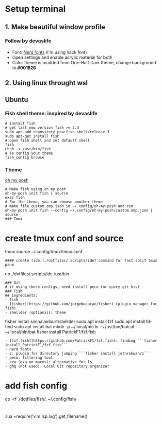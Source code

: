 # Setup terminal
## 1. Make beautiful window profile
### Follow by [devaslife](https://www.youtube.com/watch?v=5-aK2_WwrmM)
####
- Font: [Nerd fonts](https://github.com/ryanoasis/nerd-fonts) (I'm using hack font)
- Open settings and enable acrylic material for both 
- Color theme is modded from One-Half Dark theme, change background to **#001B26**
## 2. Using linux throught wsl
## Ubuntu
### Fish shell theme: inspired by devaslife
```
# install fish
# get last new version fish >= 3.4
sudo apt-add-repository ppa:fish-shell/release-3
sudo apt-get install fish
# open fish shell and set default shell
fish
chsh -s /usr/bin/fish
# To config your theme
fish_config browse
```
### Theme
[oh my posh](https://ohmyposh.dev/docs/installation/linux)
```
# Make fish using oh my posh
oh-my-posh init fish | source
exec fish
# For the theme, you can choose another theme
# make file custom.omp.json in ~/.config/oh-my-posh and run
oh-my-posh init fish --config ~/.config/oh-my-posh/custom.omp.json | source
### Tmux
```
# create tmux conf and source
tmux source ~/.config/tmux/tmux.conf
```
#### create [ide](./dotfiles/.scripts/ide) command for fast split tmux pane
```
cp ./dotfiles/.scripts/ide /usr/bin
```
### Git
# if using these configs, need install peco for query git hist 
### Fish
## Ingredients:
- fish
- [fisher](https://github.com/jorgebucaran/fisher) (plugin manager for fish)
- shellder (optional): theme 
```
fisher install simnalamburt/shellder
sudo apt install fzf
sudo apt install fd-find
sudo apt install bat
mkdir -p ~/.local/bin
ln -s /usr/bin/batcat ~/.local/bin/bat
fisher install PatrickF1/fzf.fish
```
- [fzf.fish](https://github.com/PatrickF1/fzf.fish): finding ```fisher install PatrickF1/fzf.fish```
- nerd fonts
- z: plugin for directory jumping ```fisher install jethrokuan/z```
- peco: filtering tool
- eza (exa on macos): alternative for ls
- ghq (not used): Local Git repository organizer
```
# add fish config
cp -rf ./dotfiles/fish/. ~/.config/fish/

#
:lua =require('vim.lsp.log').get_filename()
```
